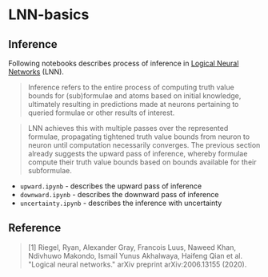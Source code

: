 # LNN-basics

## Inference
Following notebooks describes process of inference in [Logical Neural Networks](https://github.com/IBM/LNN) (LNN).

> Inference refers to the entire process of computing truth value bounds for (sub)formulae and atoms based on initial knowledge, ultimately resulting in predictions made at neurons pertaining to queried formulae or other results of interest. 

> LNN achieves this with multiple passes over the represented formulae, propagating tightened truth value bounds from neuron to neuron until computation necessarily converges. The previous section already suggests the upward pass of inference, whereby formulae compute their truth value bounds based on bounds available for their subformulae.

* `upward.ipynb` - describes the upward pass of inference
* `downward.ipynb` - describes the downward pass of inference
* `uncertainty.ipynb` - describes the inference with uncertainty

## Reference
> [1] Riegel, Ryan, Alexander Gray, Francois Luus, Naweed Khan, Ndivhuwo Makondo, Ismail Yunus Akhalwaya, Haifeng Qian et al. "Logical neural networks." arXiv preprint arXiv:2006.13155 (2020).